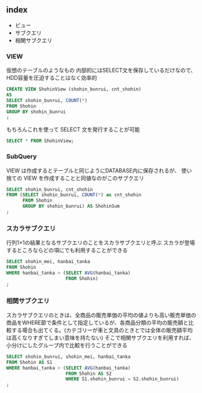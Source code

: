 
## index

- ビュー
- サブクエリ
- 相関サブクエリ

### VIEW
仮想のテーブルのようなもの
内部的にはSELECT文を保存しているだけなので、HDD容量を圧迫することはなく効率的

```sql
CREATE VIEW ShohinView (shohin_bunrui, cnt_shohin)
AS
SELECT shohin_bunrui, COUNT(*)
FROM Shohin
GROUP BY shohin_bunrui
;
```

もちろんこれを使って SELECT 文を発行することが可能

```sql
SELECT * FROM ShohinView;
```

### SubQuery
VIEW は作成するとテーブルと同じようにDATABASE内に保存されるが、
使い捨ての VIEW を作成することと同値なのがこのサブクエリ

```sql
SELECT shohin_bunrui, cnt_shohin
FROM (SELECT shohin_bunrui, COUNT(*) as cnt_shohin
      FROM Shohin
      GROUP BY shohin_bunrui) AS ShohinSum
;
```

### スカラサブクエリ
行列1×1の結果となるサブクエリのことをスカラサブクエリと呼ぶ
スカラが登場するところならどの項にでも利用することができる

```sql
SELECT shohin_mei, hanbai_tanka
FROM Shohin
WHERE hanbai_tanka > (SELECT AVG(hanbai_tanka)
                      FROM Shohin)
;
```
### 相関サブクエリ
スカラサブクエリのときは、全商品の販売単価の平均の値よりも高い販売単価の商品をWHERE節で条件として指定しているが、各商品分類の平均の販売額と比較する場合も出てくる。(カテゴリーが車と文具のときとでは全体の販売額平均は高くなりすぎてしまい意味を持たない)
そこで相関サブクエリを利用すれば、小分けにしたグループ内で比較を行うことができる

```sql
SELECT shohin_bunrui, shohin_mei, hanbai_tanka
FROM Shohin AS S1
WHERE hanbai_tanka > (SELECT AVG(hanbai_tanka)
                      FROM Shohin AS S2
                      WHERE S1.shohin_bunrui = S2.shohin_bunrui)
;
```
